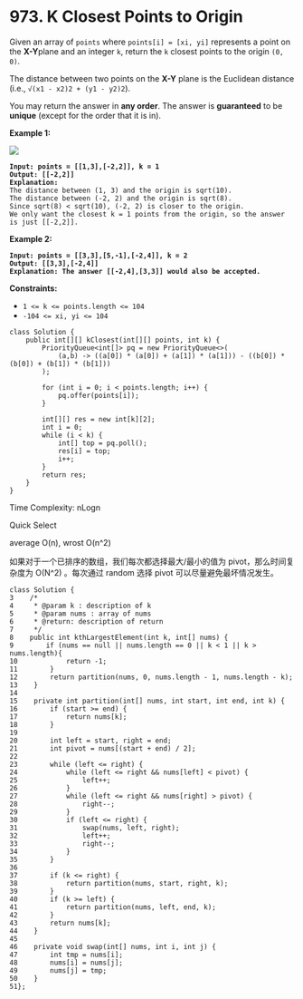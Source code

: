 # 973. K Closest Points to Origin

Given an array of `points` where `points[i] = [xi, yi]` represents a point on the **X-Y**plane and an integer `k`, return the `k` closest points to the origin `(0, 0)`.

The distance between two points on the **X-Y** plane is the Euclidean distance (i.e., `√(x1 - x2)2 + (y1 - y2)2`).

You may return the answer in **any order**. The answer is **guaranteed** to be **unique** (except for the order that it is in).

&#x20;

**Example 1:**

![](https://assets.leetcode.com/uploads/2021/03/03/closestplane1.jpg)

<pre><code><strong>Input: points = [[1,3],[-2,2]], k = 1
</strong><strong>Output: [[-2,2]]
</strong><strong>Explanation:
</strong>The distance between (1, 3) and the origin is sqrt(10).
The distance between (-2, 2) and the origin is sqrt(8).
Since sqrt(8) &#x3C; sqrt(10), (-2, 2) is closer to the origin.
We only want the closest k = 1 points from the origin, so the answer is just [[-2,2]].
</code></pre>

**Example 2:**

<pre><code><strong>Input: points = [[3,3],[5,-1],[-2,4]], k = 2
</strong><strong>Output: [[3,3],[-2,4]]
</strong><strong>Explanation: The answer [[-2,4],[3,3]] would also be accepted.
</strong></code></pre>

&#x20;

**Constraints:**

* `1 <= k <= points.length <= 104`
* `-104 <= xi, yi <= 104`

```
class Solution {
    public int[][] kClosest(int[][] points, int k) {
        PriorityQueue<int[]> pq = new PriorityQueue<>(
            (a,b) -> ((a[0]) * (a[0]) + (a[1]) * (a[1])) - ((b[0]) * (b[0]) + (b[1]) * (b[1]))
        );
        
        for (int i = 0; i < points.length; i++) {
            pq.offer(points[i]);
        }

        int[][] res = new int[k][2];
        int i = 0; 
        while (i < k) {
            int[] top = pq.poll();
            res[i] = top;
            i++;
        }
        return res;
    }
}
```

Time Complexity: nLogn



Quick Select

average O(n), wrost O(n^2)

如果对于一个已排序的数组，我们每次都选择最大/最小的值为 pivot，那么时间复杂度为 O(N^2) 。每次通过 random 选择 pivot 可以尽量避免最坏情况发生。

```
class Solution {
3    /*
4     * @param k : description of k
5     * @param nums : array of nums
6     * @return: description of return
7     */
8    public int kthLargestElement(int k, int[] nums) {
9        if (nums == null || nums.length == 0 || k < 1 || k > nums.length){
10            return -1;
11        }
12        return partition(nums, 0, nums.length - 1, nums.length - k);
13    }
14    
15    private int partition(int[] nums, int start, int end, int k) {
16        if (start >= end) {
17            return nums[k];
18        }
19        
20        int left = start, right = end;
21        int pivot = nums[(start + end) / 2];
22        
23        while (left <= right) {
24            while (left <= right && nums[left] < pivot) {
25                left++;
26            }
27            while (left <= right && nums[right] > pivot) {
28                right--;
29            }
30            if (left <= right) {
31                swap(nums, left, right);
32                left++;
33                right--;
34            }
35        }
36        
37        if (k <= right) {
38            return partition(nums, start, right, k);
39        }
40        if (k >= left) {
41            return partition(nums, left, end, k);
42        }
43        return nums[k];
44    }    
45    
46    private void swap(int[] nums, int i, int j) {
47        int tmp = nums[i];
48        nums[i] = nums[j];
49        nums[j] = tmp;
50    }
51};
```



